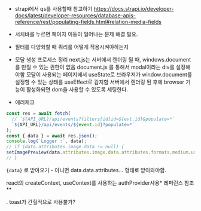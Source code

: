 - strapi에서 qs를 사용할때 참고하기
  https://docs.strapi.io/developer-docs/latest/developer-resources/database-apis-reference/rest/populating-fields.html#relation-media-fields

- 서치바를 누르면 페이지 이동이 일어나는 문제 해결 필요.
- 필터를 다양화할 때 쿼리를 어떻게 적용시켜야하는지

- 모달 생성 프로세스 정리
  next.js는 서버에서 렌더링 될 때, windows.document를 만질 수 있는 권한이 없음
  document.js 를 통해서 modal이라는 div를 설정해야함
  모달이 사용되는 페이지에서 useState로 브라우저가 window.document를 설정할 수 있는 상태를 useEffect로 감지함
  서버에서 렌더링 된 후에 browser 기능이 활성화되면 dom을 사용할 수 있도록 세팅한다.

- 에러체크

```jsx
const res = await fetch(
  // `${API_URL}/api/events?filters[id]id=${evt.id}&populate=*`
  `${API_URL}/api/events/${event.id}?populate=*`
);
const { data } = await res.json();
console.log(`Logger :`, data);
// if (data.attributes.image.data != null) {
setImagePreview(data.attributes.image.data.attributes.formats.medium.url);
// }
```

`{data}` 로 받아오기 - 아니면 data.data.attributes... 형태로 받아와야함.

react의 createContext, useContext를 사용하는 authProvider사용\*
레퍼런스 참조\*\*

. toast가 간헐적으로 사용불가?

